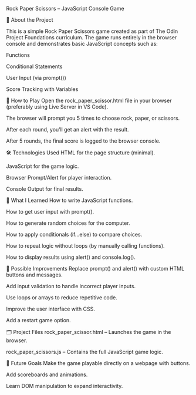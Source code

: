 Rock Paper Scissors – JavaScript Console Game

📝 About the Project

This is a simple Rock Paper Scissors game created as part of The Odin Project Foundations curriculum. The game runs entirely in the browser console and demonstrates basic JavaScript concepts such as:

Functions

Conditional Statements

User Input (via prompt())

Score Tracking with Variables

🚀 How to Play
Open the rock_paper_scissor.html file in your browser (preferably using Live Server in VS Code).

The browser will prompt you 5 times to choose rock, paper, or scissors.

After each round, you’ll get an alert with the result.

After 5 rounds, the final score is logged to the browser console.

🛠️ Technologies Used
HTML for the page structure (minimal).

JavaScript for the game logic.

Browser Prompt/Alert for player interaction.

Console Output for final results.

🧠 What I Learned
How to write JavaScript functions.

How to get user input with prompt().

How to generate random choices for the computer.

How to apply conditionals (if...else) to compare choices.

How to repeat logic without loops (by manually calling functions).

How to display results using alert() and console.log().

🚧 Possible Improvements
Replace prompt() and alert() with custom HTML buttons and messages.

Add input validation to handle incorrect player inputs.

Use loops or arrays to reduce repetitive code.

Improve the user interface with CSS.

Add a restart game option.

🗂️ Project Files
rock_paper_scissor.html – Launches the game in the browser.

rock_paper_scissors.js – Contains the full JavaScript game logic.

🎯 Future Goals
Make the game playable directly on a webpage with buttons.

Add scoreboards and animations.

Learn DOM manipulation to expand interactivity.
